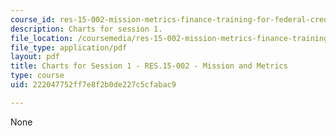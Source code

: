 ```yaml
---
course_id: res-15-002-mission-metrics-finance-training-for-federal-credit-program-professionals-summer-2016
description: Charts for session 1.
file_location: /coursemedia/res-15-002-mission-metrics-finance-training-for-federal-credit-program-professionals-summer-2016/222047752ff7e8f2b0de227c5cfabac9_MITRES15-002SUM16_CHARTS_Session_1.pdf
file_type: application/pdf
layout: pdf
title: Charts for Session 1 - RES.15-002 - Mission and Metrics
type: course
uid: 222047752ff7e8f2b0de227c5cfabac9

---
```

None